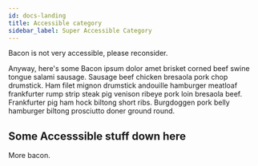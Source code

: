 ```yaml
---
id: docs-landing
title: Accessible category
sidebar_label: Super Accessible Category
---
```

Bacon is not very accessible, please reconsider.

Anyway, here's some Bacon ipsum dolor amet brisket corned beef swine tongue salami sausage. Sausage beef chicken bresaola pork chop drumstick. Ham filet mignon drumstick andouille hamburger meatloaf frankfurter rump strip steak pig venison ribeye pork loin bresaola beef. Frankfurter pig ham hock biltong short ribs. Burgdoggen pork belly hamburger biltong prosciutto doner ground round.


## Some Accesssible stuff down here

More bacon.
